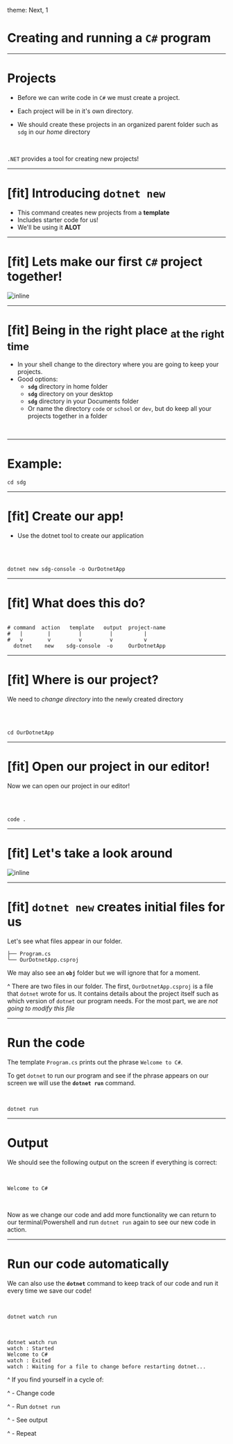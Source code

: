 theme: Next, 1

# Creating and running a `C#` program

---

# Projects

- Before we can write code in `C#` we must create a project.

- Each project will be in it's own directory.

- We should create these projects in an organized parent folder such as `sdg` in our _home_ directory

<br />

`.NET` provides a tool for creating new projects!

---

# [fit] Introducing `dotnet new`

- This command creates new projects from a **template**
- Includes starter code for us!
- We'll be using it **ALOT**

---

# [fit] Lets make our first `C#` project together!

![inline](./assets/lets-do-this.gif)

---

# [fit] Being in the right place <sub>at the right time</sub>

- In your shell change to the directory where you are going to keep your projects.
- Good options:
  - **`sdg`** directory in home folder
  - **`sdg`** directory on your desktop
  - **`sdg`** directory in your Documents folder
  - Or name the directory `code` or `school` or `dev`, but do keep all your projects together in a folder

<br />

---

# Example:

```shell
cd sdg
```

---

# [fit] Create our app!

- Use the dotnet tool to create our application

<br />
<br />

```shell
dotnet new sdg-console -o OurDotnetApp
```

---

# [fit] What does this do?

```shell

# command  action   template   output  project-name
#   |        |         |         |          |
#   v        v         v         v          v
  dotnet    new    sdg-console  -o     OurDotnetApp
```

---

# [fit] Where is our project?

We need to _change directory_ into the newly created directory

<br />
<br />

```shell
cd OurDotnetApp
```

---

# [fit] Open our project in our editor!

Now we can open our project in our editor!

<br />
<br />

```shell
code .
```

---

# [fit] Let's take a look around

![inline](./assets/activities.gif)

---

# [fit] `dotnet new` creates initial files for us

Let's see what files appear in our folder.

```
├── Program.cs
└── OurDotnetApp.csproj
```

We may also see an **`obj`** folder but we will ignore that for a moment.

^ There are two files in our folder. The first, `OurDotnetApp.csproj` is a
file that `dotnet` wrote for us. It contains details about the project itself
such as which version of `dotnet` our program needs. For the most part, we are
_not going to modify this file_

---

# Run the code

The template `Program.cs` prints out the phrase `Welcome to C#`.

To get `dotnet` to run our program and see if the phrase appears on our screen we will use the **`dotnet run`** command.

<br />

```shell
dotnet run
```

---

# Output

We should see the following output on the screen if everything is correct:

<br />

```
Welcome to C#
```

<br />

Now as we change our code and add more functionality we can return to our terminal/Powershell and run `dotnet run` again to see our new code in action.

---

# Run our code automatically

We can also use the **`dotnet`** command to keep track of our code and run it every time we save our code!

<br />

```
dotnet watch run
```

<br />

```
dotnet watch run
watch : Started
Welcome to C#
watch : Exited
watch : Waiting for a file to change before restarting dotnet...
```

^ If you find yourself in a cycle of:

^ - Change code

^ - Run `dotnet run`

^ - See output

^ - Repeat

